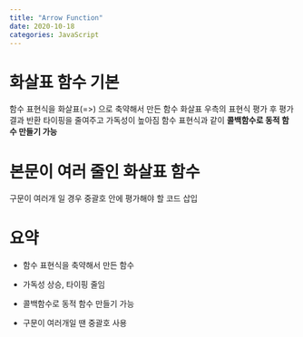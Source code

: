 ```yaml
---
title: "Arrow Function"
date: 2020-10-18
categories: JavaScript
---
```


# 화살표 함수 기본

함수 표현식을 화살표(=>) 으로 축약해서 만든 함수
화살표 우측의 표현식 평가 후 평가 결과 반환
타이핑을 줄여주고 가독성이 높아짐
함수 표현식과 같이 **콜백함수로 동적 함수 만들기 가능**

# 본문이 여러 줄인 화살표 함수

구문이 여러개 일 경우 중괄호 안에 평가해야 할 코드 삽입

# 요약

- 함수 표현식을 축약해서 만든 함수

- 가독성 상승, 타이핑 줄임

- 콜백함수로 동적 함수 만들기 가능

- 구문이 여러개일 땐 중괄호 사용
